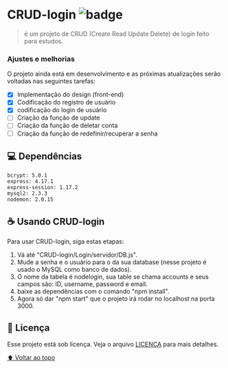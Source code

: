 # CRUD-login ![badge](https://img.shields.io/badge/license-MIT-sucess)

> é um projeto de CRUD (Create Read Update Delete) de login feito para estudos.

### Ajustes e melhorias

O projeto ainda está em desenvolvimento e as próximas atualizações serão voltadas nas seguintes tarefas:

- [x] Implementação do design (front-end)
- [x] Codificação do registro de usuário
- [x] codificação do login de usuário
- [ ] Criação da função de update
- [ ] Criação da função de deletar conta
- [ ] Criação da função de redefinir/recuperar a senha

## 💻 Dependências

`bcrypt: 5.0.1`
<br>
`express: 4.17.1`
<br>
`express-session: 1.17.2`
<br>
`mysql2: 2.3.3`
<br>
`nodemon: 2.0.15`

## ☕ Usando CRUD-login

Para usar CRUD-login, siga estas etapas:

1. Vá até "CRUD-login/Login/servidor/DB.js".
2. Mude a senha e o usuário para o da sua database (nesse projeto é usado o MySQL como banco de dados).
3. O nome da tabela é nodelogin, sua table se chama accounts e seus campos são: ID, username, password e email.
4. baixe as dependências com o comando "npm install".
5. Agora só dar "npm start" que o projeto irá rodar no localhost na porta 3000.

## 📝 Licença

Esse projeto está sob licença. Veja o arquivo [LICENÇA](https://github.com/matheus-valentim/CRUD-login/blob/main/LICENSE) para mais detalhes.

[⬆ Voltar ao topo](#CRUD-login)<br>
